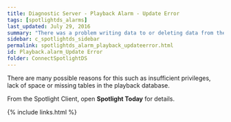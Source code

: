 ```yaml
---
title: ﻿Diagnostic Server - Playback Alarm - Update Error
tags: [spotlightds_alarms]
last_updated: July 29, 2016
summary: "There was a problem writing data to or deleting data from the playback database."
sidebar: c_spotlightds_sidebar
permalink: spotlightds_alarm_playback_updateerror.html
id: Playback.alarm_Update Error
folder: ConnectSpotlightDS
---
```



There are many possible reasons for this such as insufficient privileges, lack of space or missing tables in the playback database.

From the Spotlight Client, open **Spotlight Today** for details.


{% include links.html %}
